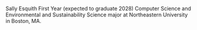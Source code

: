 Sally Esquith
First Year (expected to graduate 2028) Computer Science and Environmental and Sustainability Science major at Northeastern University in Boston, MA.
